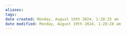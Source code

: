 ```yaml
---
aliases: 
tags: 
date created: Monday, August 19th 2024, 1:28:25 am
date modified: Monday, August 19th 2024, 1:28:28 am
---
```

